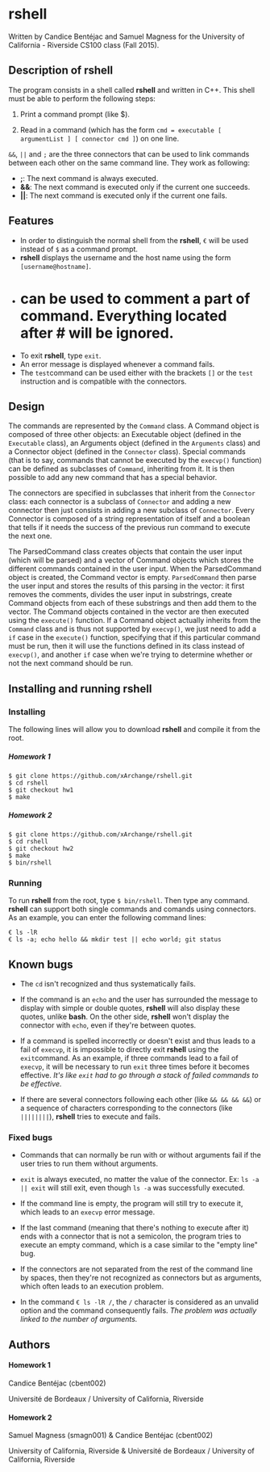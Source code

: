# rshell
Written by Candice Bentéjac and Samuel Magness for the University of California - Riverside CS100 class (Fall 2015).

## Description of rshell
The program consists in a shell called **rshell** and written in C++. This shell must be able to perform the following steps:

1. Print a command prompt (like $).

2. Read in a command (which has the form `cmd = executable [ argumentList ] [ connector cmd ]`) on one line.

`&&`, `||` and `;` are the three connectors that can be used to link commands between each other on the same command line. They work as following:
- **;**: The next command is always executed.
- **&&**: The next command is executed only if the current one succeeds.
- **||**: The next command is executed only if the current one fails.

## Features
- In order to distinguish the normal shell from the **rshell**, `€` will be used instead of `$` as a command prompt. 
- **rshell** displays the username and the host name using the form `[username@hostname]`.
- # can be used to comment a part of command. Everything located after # will be ignored.
- To exit **rshell**, type `exit`.
- An error message is displayed whenever a command fails.
- The `test`command can be used either with the brackets `[]` or the `test` instruction and is compatible with the connectors. 


## Design
The commands are represented by the `Command` class. A Command object is composed of three other objects: an Executable object (defined in the `Executable` class), an Arguments object (defined in the `Arguments` class) and a Connector object (defined in the `Connector` class). Special commands (that is to say, commands that cannot be executed by the `execvp()` function) can be defined as subclasses of `Command`, inheriting from it. It is then possible to add any new command that has a special behavior.

The connectors are specified in subclasses that inherit from the `Connector` class: each connector is a subclass of `Connector` and adding a new connector then just consists in adding a new subclass of `Connector`. Every Connector is composed of a string representation of itself and a boolean that tells if it needs the success of the previous run command to execute the next one.

The ParsedCommand class creates objects that contain the user input (which will be parsed) and a vector of Command objects which stores the different commands contained in the user input. When the ParsedCommand object is created, the Command vector is empty. `ParsedCommand` then parse the user input and stores the results of this parsing in the vector: it first removes the comments, divides the user input in substrings, create Command objects from each of these substrings and then add them to the vector. The Command objects contained in the vector are then executed using the `execute()` function. If a Command object actually inherits from the `Command` class and is thus not supported by `execvp()`, we just need to add a `if` case in the `execute()` function, specifying that if this particular command must be run, then it will use the functions defined in its class instead of `execvp()`, and another `if` case when we're trying to determine whether or not the next command should be run.


## Installing and running rshell
### Installing
The following lines will allow you to download **rshell** and compile it from the root.

##### Homework 1
```
$ git clone https://github.com/xArchange/rshell.git
$ cd rshell
$ git checkout hw1
$ make
```

##### Homework 2
```
$ git clone https://github.com/xArchange/rshell.git
$ cd rshell
$ git checkout hw2
$ make
$ bin/rshell
```

### Running
To run **rshell** from the root, type `$ bin/rshell`. Then type any command. **rshell** can support both single commands and comands using connectors. As an example, you can enter the following command lines:
```
€ ls -lR
€ ls -a; echo hello && mkdir test || echo world; git status
```

## Known bugs
- The `cd` isn't recognized and thus systematically fails.

- If the command is an `echo` and the user has surrounded the message to display with simple or double quotes, **rshell** will also display these quotes, unlike **bash**. On the other side, **rshell** won't display the connector with `echo`, even if they're between quotes.

- If a command is spelled incorrectly or doesn't exist and thus leads to a fail of `execvp`, it is impossible to directly exit **rshell** using the `exit`command. As an example, if three commands lead to a fail of `execvp`, it will be necessary to run `exit` three times before it becomes effective. _It's like `exit` had to go through a stack of failed commands to be effective._


- If there are several connectors following each other (like `&& && && &&`) or a sequence of characters corresponding to the connectors (like `||||||||`), **rshell** tries to execute and fails.

### Fixed bugs
- Commands that can normally be run with or without arguments fail if the user tries to run them without arguments.

- `exit` is always executed, no matter the value of the connector. Ex: `ls -a || exit` will still exit, even though `ls -a` was successfully executed.

- If the command line is empty, the program will still try to execute it, which leads to an `execvp` error message.

- If the last command (meaning that there's nothing to execute after it) ends with a connector that is not a semicolon, the program tries to execute an empty command, which is a case similar to the "empty line" bug.

- If the connectors are not separated from the rest of the command line by spaces, then they're not recognized as connectors but as arguments, which often leads to an execution problem.

- In the command `€ ls -lR /`, the `/` character is considered as an unvalid option and the command consequently fails. _The problem was actually linked to the number of arguments._

## Authors
#### Homework 1
Candice Bentéjac (cbent002)

Université de Bordeaux / University of California, Riverside

#### Homework 2
Samuel Magness (smagn001) & Candice Bentéjac (cbent002)

University of California, Riverside & Université de Bordeaux / University of California, Riverside
